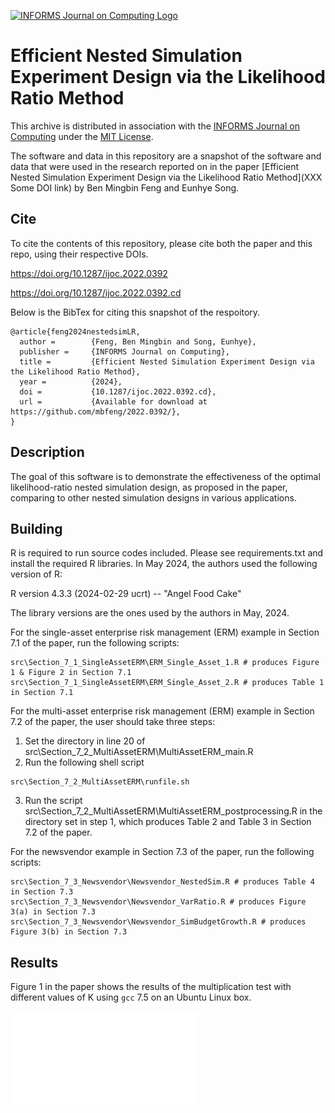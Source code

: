 [![INFORMS Journal on Computing Logo](https://INFORMSJoC.github.io/logos/INFORMS_Journal_on_Computing_Header.jpg)](https://pubsonline.informs.org/journal/ijoc)


# Efficient Nested Simulation Experiment Design via the Likelihood Ratio Method

This archive is distributed in association with the [INFORMS Journal on Computing](https://pubsonline.informs.org/journal/ijoc) under the [MIT License](LICENSE).

The software and data in this repository are a snapshot of the software and data that were used in the research reported on in the paper [Efficient Nested Simulation Experiment Design via the Likelihood Ratio Method](XXX Some DOI link) by Ben Mingbin Feng and Eunhye Song.

## Cite

To cite the contents of this repository, please cite both the paper and this repo, using their respective DOIs.

https://doi.org/10.1287/ijoc.2022.0392

https://doi.org/10.1287/ijoc.2022.0392.cd

Below is the BibTex for citing this snapshot of the respoitory.

```
@article{feng2024nestedsimLR,
  author =        {Feng, Ben Mingbin and Song, Eunhye},
  publisher =     {INFORMS Journal on Computing},
  title =         {Efficient Nested Simulation Experiment Design via the Likelihood Ratio Method},
  year =          {2024},
  doi =           {10.1287/ijoc.2022.0392.cd},
  url =           {Available for download at https://github.com/mbfeng/2022.0392/},
}
```

## Description
The goal of this software is to demonstrate the effectiveness of the optimal likelihood-ratio nested simulation design, as proposed in the paper, comparing to other nested simulation designs in various applications.

## Building
R is required to run source codes included. Please see requirements.txt and install the required R libraries. In May 2024, the authors used the following version of R:

R version 4.3.3 (2024-02-29 ucrt) -- "Angel Food Cake"

The library versions are the ones used by the authors in May, 2024.

For the single-asset enterprise risk management (ERM) example in Section 7.1 of the paper, run the following scripts:
```
src\Section_7_1_SingleAssetERM\ERM_Single_Asset_1.R # produces Figure 1 & Figure 2 in Section 7.1
src\Section_7_1_SingleAssetERM\ERM_Single_Asset_2.R # produces Table 1 in Section 7.1
```

For the multi-asset enterprise risk management (ERM) example in Section 7.2 of the paper, the user should take three steps:
1. Set the directory in line 20 of src\Section_7_2_MultiAssetERM\MultiAssetERM_main.R
2. Run the following shell script
```
src\Section_7_2_MultiAssetERM\runfile.sh
```
3. Run the script src\Section_7_2_MultiAssetERM\MultiAssetERM_postprocessing.R in the directory set in step 1, which produces Table 2 and Table 3 in Section 7.2 of the paper.

For the newsvendor example in Section 7.3 of the paper, run the following scripts:
```
src\Section_7_3_Newsvendor\Newsvendor_NestedSim.R # produces Table 4 in Section 7.3
src\Section_7_3_Newsvendor\Newsvendor_VarRatio.R # produces Figure 3(a) in Section 7.3
src\Section_7_3_Newsvendor\Newsvendor_SimBudgetGrowth.R # produces Figure 3(b) in Section 7.3
```

## Results
Figure 1 in the paper shows the results of the multiplication test with different
values of K using `gcc` 7.5 on an Ubuntu Linux box.

![Figure 1](results/Section_7_1_SingleAssetERM/OuterDist.pdf)